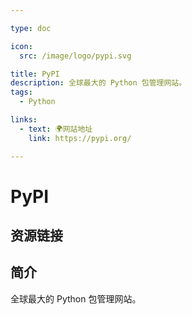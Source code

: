 ```yaml
---

type: doc

icon:
  src: /image/logo/pypi.svg

title: PyPI
description: 全球最大的 Python 包管理网站。
tags:
  - Python

links:
  - text: 🌍网站地址
    link: https://pypi.org/

---
```


<ShowLogo />

# PyPI

<ShowTags />

<ShowBreadcrumb />

## 资源链接

<ShowLinks />

## 简介

全球最大的 Python 包管理网站。
